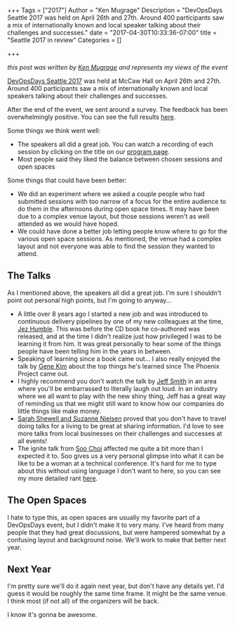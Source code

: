 +++
Tags = ["2017"]
Author = "Ken Mugrage"
Description = "DevOpsDays Seattle 2017 was held on April 26th and 27th. Around 400 participants saw a mix of internationally known and local speaker talking about their challenges and successes."
date = "2017-04-30T10:33:36-07:00"
title = "Seattle 2017 in review"
Categories = []

+++

_this post was written by [Ken Mugrage](https://twitter.com/kmugrage/) and represents my views of the event_

[DevOpsDays Seattle 2017](https://devopsdays.org/events/2017-seattle) was held at McCaw Hall on April 26th and 27th. Around 400 participants saw a mix of internationally known and local speakers talking about their challenges and successes.

After the end of the event, we sent around a survey. The feedback has been overwhelmingly positive. You can see the full results [here](https://www.surveymonkey.com/results/SM-SCTVN9PB/).

Some things we think went well:

* The speakers all did a great job. You can watch a recording of each session by clicking on the title on our [program page](/events/2017-seattle/program/).
* Most people said they liked the balance between chosen sessions and open spaces

Some things that could have been better:

* We did an experiment where we asked a couple people who had submitted sessions with too narrow of a focus for the entire audience to do them in the afternoons during open space times. It may have been due to a complex venue layout, but those sessions weren't as well attended as we would have hoped.
* We could have done a better job letting people know where to go for the various open space sessions. As mentioned, the venue had a complex layout and not everyone was able to find the session they wanted to attend.

The Talks
---

As I mentioned above, the speakers all did a great job. I'm sure I shouldn't point out personal high points, but I'm going to anyway...

* A little over 8 years ago I started a new job and was introduced to continuous delivery pipelines by one of my new colleagues at the time, [Jez Humble](/events/2017-seattle/program/jez-humble/). This was before the CD book he co-authored was released, and at the time I didn't realize just how privileged I was to be learning it from him. It was great personally to hear some of the things people have been telling him in the years in between.
* Speaking of learning since a book came out... I also really enjoyed the talk by [Gene Kim](/events/2017-seattle/program/gene-kim/) about the top things he's learned since The Phoenix Project came out.
* I highly recommend you don't watch the talk by [Jeff Smith](/events/2017-seattle/program/jeffery-smith/) in an area where you'll be embarrassed to literally laugh out loud. In an industry where we all want to play with the new shiny thing, Jeff has a great way of reminding us that we might still want to know how our companies do little things like make money.
* [Sarah Shewell and Suzanne Nielsen](/events/2017-seattle/program/sarah-shewell-suzanne-nielsen/) proved that you don't have to travel doing talks for a living to be great at sharing information. I'd love to see more talks from local businesses on their challenges and successes at all events!
* The ignite talk from [Soo Choi](/events/2017-seattle/program/soo-choi/) affected me quite a bit more than I expected it to. Soo gives us a very personal glimpse into what it can be like to be a woman at a technical conference. It's hard for me to type about this without using language I don't want to here, so you can see my more detailed rant [here](https://kenmugrage.com/2017/04/28/stop-making-conferences-shitty-for-other-people/).

The Open Spaces
---

I hate to type this, as open spaces are usually my favorite part of a DevOpsDays event, but I didn't make it to very many. I've heard from many people that they had great discussions, but were hampered somewhat by a confusing layout and background noise. We'll work to make that better next year.

Next Year
---

I'm pretty sure we'll do it again next year, but don't have any details yet. I'd guess it would be roughly the same time frame. It might be the same venue. I think most (if not all) of the organizers will be back.

I know it's gonna be awesome.
